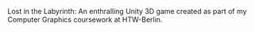 Lost in the Labyrinth: An enthralling Unity 3D game created as part of my Computer Graphics coursework at HTW-Berlin.
